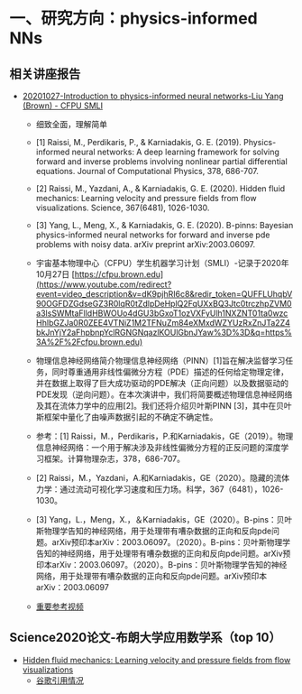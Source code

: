 # 一、研究方向：physics-informed NNs

##  相关讲座报告

- [20201027-Introduction to physics-informed neural networks-Liu Yang (Brown) - CFPU SMLI](https://www.youtube.com/watch?v=dK9pjhRI6c8)

  - 细致全面，理解简单

  - [1] Raissi, M., Perdikaris, P., & Karniadakis, G. E. (2019). Physics-informed neural networks: A deep learning framework for solving forward and inverse problems involving nonlinear partial differential equations. Journal of Computational Physics, 378, 686-707. 
  - [2] Raissi, M., Yazdani, A., & Karniadakis, G. E. (2020). Hidden fluid mechanics: Learning velocity and pressure fields from flow visualizations. Science, 367(6481), 1026-1030. 
  - [3] Yang, L., Meng, X., & Karniadakis, G. E. (2020). B-pinns: Bayesian physics-informed neural networks for forward and inverse pde problems with noisy data. arXiv preprint arXiv:2003.06097.
  - 宇宙基本物理中心（CFPU）学生机器学习计划（SMLI）-记录于2020年10月27日 [https://cfpu.brown.edu](https://www.youtube.com/redirect?event=video_description&v=dK9pjhRI6c8&redir_token=QUFFLUhqbV90OGFDZGdseGZ3R0lqR0tZdlpDeHplQ2FqUXxBQ3Jtc0trczhpZVM0a3lsSWMtaFlldHBWOUo4dGU3bGxoT1ozVXFyUlh1NXZNT01ta0wzcHhlbGZJa0R0ZEE4VTNiZ1M2TFNuZm84eXMxdWZYUzRxZnJTa2Z4bkJnYjY2aFhpbnpYclRGNGNqazlKOUlGbnJYaw%3D%3D&q=https%3A%2F%2Fcfpu.brown.edu) 
  - 物理信息神经网络简介物理信息神经网络（PINN）[1]旨在解决监督学习任务，同时尊重通用非线性偏微分方程（PDE）描述的任何给定物理定律，并在数据上取得了巨大成功驱动的PDE解决（正向问题）以及数据驱动的PDE发现（逆向问题）。在本次演讲中，我们将简要概述物理信息神经网络及其在流体力学中的应用[2]。我们还将介绍贝叶斯PINN [3]，其中在贝叶斯框架中量化了由噪声数据引起的不确定不确定性。
  - 参考：[1] Raissi，M.，Perdikaris，P.和Karniadakis，GE（2019）。物理信息神经网络：一个用于解决涉及非线性偏微分方程的正反问题的深度学习框架。计算物理杂志，378，686-707。
  - [2] Raissi，M.，Yazdani，A.和Karniadakis，GE（2020）。隐藏的流体力学：通过流动可视化学习速度和压力场。科学，367（6481），1026-1030。
  - [3] Yang，L.，Meng，X.，＆Karniadakis，GE（2020）。B-pins：贝叶斯物理学告知的神经网络，用于处理带有嘈杂数据的正向和反向pde问题。arXiv预印本arXiv：2003.06097。（2020）。B-pins：贝叶斯物理学告知的神经网络，用于处理带有嘈杂数据的正向和反向pde问题。arXiv预印本arXiv：2003.06097。（2020）。B-pins：贝叶斯物理学告知的神经网络，用于处理带有嘈杂数据的正向和反向pde问题。arXiv预印本arXiv：2003.06097

  - [重要参考视频](https://www.youtube.com/results?search_query=physics+informed)
  
  

##  Science2020论文-布朗大学应用数学系（top 10）

- [Hidden fluid mechanics: Learning velocity and pressure fields
from flow visualizations](https://www.ncbi.nlm.nih.gov/pmc/articles/PMC7219083/pdf/nihms-1581226.pdf)
  - [谷歌引用情况](https://scholar.google.com/scholar?hl=zh-CN&as_sdt=0%2C5&q=Hidden+fluid+mechanics%3A+Learning+velocity+and+pressure+fields+from+flow+visualizations.+Science&btnG=&lr=)
